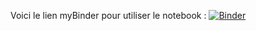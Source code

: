 Voici le lien myBinder pour utiliser le notebook :
[![Binder](https://mybinder.org/badge_logo.svg)](https://mybinder.org/v2/gh/lebonprof/Premiere-NSI/tree/main/correction%20exercices/HEAD)
